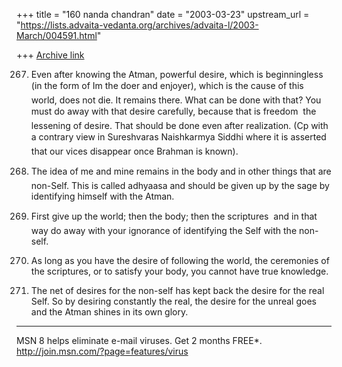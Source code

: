 +++
title = "160 nanda chandran"
date = "2003-03-23"
upstream_url = "https://lists.advaita-vedanta.org/archives/advaita-l/2003-March/004591.html"

+++
[Archive link](https://lists.advaita-vedanta.org/archives/advaita-l/2003-March/004591.html)

267. Even after knowing the Atman, powerful desire, which is beginningless
(in the form of Im the doer and enjoyer), which is the cause of this
world, does not die. It remains there. What can be done with that? You must
do away with that desire carefully, because that is freedom  the lessening
of desire. That should be done even after realization. (Cp with a contrary
view in Sureshvaras Naishkarmya Siddhi where it is asserted that our vices
disappear once Brahman is known).

268. The idea of me and mine remains in the body and in other things
that are non-Self. This is called adhyaasa and should be given up by the
sage by identifying himself with the Atman.

270. First give up the world; then the body; then the scriptures  and in
that way do away with your ignorance of identifying the Self with the
non-self.

271. As long as you have the desire of following the world, the ceremonies
of the scriptures, or to satisfy your body, you cannot have true knowledge.

275. The net of desires for the non-self has kept back the desire for the
real Self. So by desiring constantly the real, the desire for the unreal
goes and the Atman shines in its own glory.

_________________________________________________________________
MSN 8 helps eliminate e-mail viruses. Get 2 months FREE*.
http://join.msn.com/?page=features/virus

